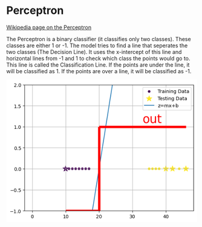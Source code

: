 # Perceptron

[Wikipedia page on the Perceptron](https://en.wikipedia.org/wiki/Perceptron)

The Perceptron is a binary classifier (it classifies only two classes). These classes are either 1 or -1.
The model tries to find a line that seperates the two classes (The Decision Line). 
It uses the x-intercept of this line and horizontal lines from -1 and 1 to check which class the points would go to.
This line is called the Classification Line. If the points are under the line, it will be classified as 1.
If the points are over a line, it will be classified as -1.

![Graph of the Perceptron model](perceptron.png)
